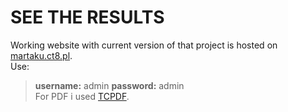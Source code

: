 # SEE THE RESULTS
Working website with current version of that project is hosted on [martaku.ct8.pl](http://martaku.ct8.pl).\
Use:
> **username:** admin **password:** admin
\
For PDF i used [TCPDF](https://tcpdf.org).
